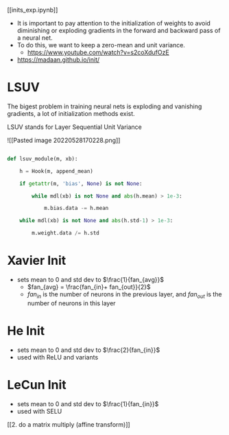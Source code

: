 [[inits_exp.ipynb]]


- It is important to pay attention to the initialization of weights to avoid diminishing or exploding gradients in the forward and backward pass of a neural net.
- To do this, we want to keep a zero-mean and unit variance. 
	- https://www.youtube.com/watch?v=s2coXdufOzE
- https://madaan.github.io/init/


# LSUV
The bigest problem in training neural nets is exploding and vanishing gradients, a lot of initialization methods exist.

LSUV stands for Layer Sequential Unit Variance

![[Pasted image 20220528170228.png]]
```python

def lsuv_module(m, xb):

	h = Hook(m, append_mean)

	if getattr(m, 'bias', None) is not None:

		while mdl(xb) is not None and abs(h.mean) > 1e-3:

			m.bias.data -= h.mean

	while mdl(xb) is not None and abs(h.std-1) > 1e-3:

		m.weight.data /= h.std
```


# Xavier Init
- sets mean to 0 and std dev to $\frac{1}{fan_{avg}}$
	- $fan_{avg} = \frac{fan_{in}+ fan_{out}}{2}$
	- $fan_{in}$ is the number of neurons in the previous layer, and $fan_{out}$ is the number of neurons in this layer

# He Init
- sets mean to 0 and std dev to $\frac{2}{fan_{in}}$
- used with ReLU and variants

# LeCun Init
- sets mean to 0 and std dev to $\frac{1}{fan_{in}}$
- used with SELU



[[2. do a matrix multiply (affine transform)]]

